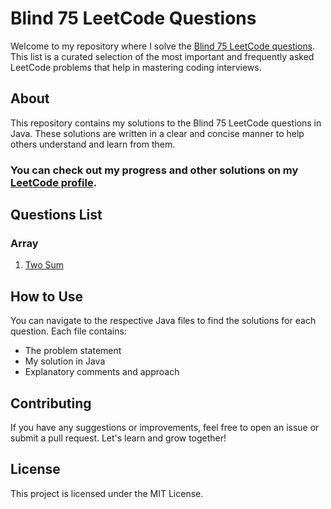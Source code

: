 





# Blind 75 LeetCode Questions


Welcome to my repository where I solve the [Blind 75 LeetCode questions](https://leetcode.com/discuss/general-discussion/460599/blind-75-leetcode-questions). This list is a curated selection of the most important and frequently asked LeetCode problems that help in mastering coding interviews.

## About

This repository contains my solutions to the Blind 75 LeetCode questions in Java. These solutions are written in a clear and concise manner to help others understand and learn from them.

### You can check out my progress and other solutions on my [LeetCode profile](https://leetcode.com/harshgitdeep).

## Questions List
### Array

1. [Two Sum](./Two%20Sum.java)

<!--### Array

- [Two Sum](./Two%20Sum.java)
- [Best Time to Buy and Sell Stock](./Best%20Time%20to%20Buy%20and%20Sell%20Stock.java)
- [Contains Duplicate](./Contains%20Duplicate.java)
- [Product of Array Except Self](./Product%20of%20Array%20Except%20Self.java)
- [Maximum Subarray](./Maximum%20Subarray.java)
- [Maximum Product Subarray](./Maximum%20Product%20Subarray.java)
- [Find Minimum in Rotated Sorted Array](./Find%20Minimum%20in%20Rotated%20Sorted%20Array.java)
- [Search in Rotated Sorted Array](./Search%20in%20Rotated%20Sorted%20Array.java)
- [3 Sum](./3%20Sum.java)
- [Container With Most Water](./Container%20With%20Most%20Water.java)

 ### Binary

- [Sum of Two Integers](./Sum%20of%20Two%20Integers.java)
- [Number of 1 Bits](./Number%20of%201%20Bits.java)
- [Counting Bits](./Counting%20Bits.java)
- [Missing Number](./Missing%20Number.java)
- [Reverse Bits](./Reverse%20Bits.java)

### Dynamic Programming

- [Climbing Stairs](./Climbing%20Stairs.java)
- [Coin Change](./Coin%20Change.java)
- [Longest Increasing Subsequence](./Longest%20Increasing%20Subsequence.java)
- [Longest Common Subsequence](./Longest%20Common%20Subsequence.java)
- [Word Break Problem](./Word%20Break%20Problem.java)
- [Combination Sum](./Combination%20Sum.java)
- [House Robber](./House%20Robber.java)
- [House Robber II](./House%20Robber%20II.java)
- [Decode Ways](./Decode%20Ways.java)
- [Unique Paths](./Unique%20Paths.java)
- [Jump Game](./Jump%20Game.java)

### Graph

- [Clone Graph](./Clone%20Graph.java)
- [Course Schedule](./Course%20Schedule.java)
- [Pacific Atlantic Water Flow](./Pacific%20Atlantic%20Water%20Flow.java)
- [Number of Islands](./Number%20of%20Islands.java)
- [Longest Consecutive Sequence](./Longest%20Consecutive%20Sequence.java)
- [Alien Dictionary](./Alien%20Dictionary.java)
- [Graph Valid Tree](./Graph%20Valid%20Tree.java)
- [Number of Connected Components in an Undirected Graph](./Number%20of%20Connected%20Components%20in%20an%20Undirected%20Graph.java)

### Interval

- [Insert Interval](./Insert%20Interval.java)
- [Merge Intervals](./Merge%20Intervals.java)
- [Non-overlapping Intervals](./Non-overlapping%20Intervals.java)
- [Meeting Rooms](./Meeting%20Rooms.java)
- [Meeting Rooms II](./Meeting%20Rooms%20II.java)

### Linked List

- [Reverse a Linked List](./Reverse%20a%20Linked%20List.java)
- [Detect Cycle in a Linked List](./Detect%20Cycle%20in%20a%20Linked%20List.java)
- [Merge Two Sorted Lists](./Merge%20Two%20Sorted%20Lists.java)
- [Merge K Sorted Lists](./Merge%20K%20Sorted%20Lists.java)
- [Remove Nth Node From End Of List](./Remove%20Nth%20Node%20From%20End%20Of%20List.java)
- [Reorder List](./Reorder%20List.java)

### Matrix

- [Set Matrix Zeroes](./Set%20Matrix%20Zeroes.java)
- [Spiral Matrix](./Spiral%20Matrix.java)
- [Rotate Image](./Rotate%20Image.java)
- [Word Search](./Word%20Search.java)

### String

- [Longest Substring Without Repeating Characters](./Longest%20Substring%20Without%20Repeating%20Characters.java)
- [Longest Repeating Character Replacement](./Longest%20Repeating%20Character%20Replacement.java)
- [Minimum Window Substring](./Minimum%20Window%20Substring.java)
- [Valid Anagram](./Valid%20Anagram.java)
- [Group Anagrams](./Group%20Anagrams.java)
- [Valid Parentheses](./Valid%20Parentheses.java)
- [Valid Palindrome](./Valid%20Palindrome.java)
- [Longest Palindromic Substring](./Longest%20Palindromic%20Substring.java)
- [Palindromic Substrings](./Palindromic%20Substrings.java)
- [Encode and Decode Strings](./Encode%20and%20Decode%20Strings.java)

### Tree

- [Maximum Depth of Binary Tree](./Maximum%20Depth%20of%20Binary%20Tree.java)
- [Same Tree](./Same%20Tree.java)
- [Invert/Flip Binary Tree](./Invert-Flip%20Binary%20Tree.java)
- [Binary Tree Maximum Path Sum](./Binary%20Tree%20Maximum%20Path%20Sum.java)
- [Binary Tree Level Order Traversal](./Binary%20Tree%20Level%20Order%20Traversal.java)
- [Serialize and Deserialize Binary Tree](./Serialize%20and%20Deserialize%20Binary%20Tree.java)
- [Subtree of Another Tree](./Subtree%20of%20Another%20Tree.java)
- [Construct Binary Tree from Preorder and Inorder Traversal](./Construct%20Binary%20Tree%20from%20Preorder%20and%20Inorder%20Traversal.java)
- [Validate Binary Search Tree](./Validate%20Binary%20Search%20Tree.java)
- [Kth Smallest Element in a BST](./Kth%20Smallest%20Element%20in%20a%20BST.java)
- [Lowest Common Ancestor of BST](./Lowest%20Common%20Ancestor%20of%20BST.java)
- [Implement Trie (Prefix Tree)](./Implement%20Trie%20(Prefix%20Tree).java)
- [Add and Search Word](./Add%20and%20Search%20Word.java)
- [Word Search II](./Word%20Search%20II.java)

### Heap

- [Merge K Sorted Lists](./Merge%20K%20Sorted%20Lists.java)
- [Top K Frequent Elements](./Top%20K%20Frequent%20Elements.java)
- [Find Median from Data Stream](./Find%20Median%20from%20Data%20Stream.java) 

-->

## How to Use

You can navigate to the respective Java files to find the solutions for each question. Each file contains:

- The problem statement
- My solution in Java
- Explanatory comments and approach

## Contributing

If you have any suggestions or improvements, feel free to open an issue or submit a pull request. Let's learn and grow together!

## License

This project is licensed under the MIT License.
